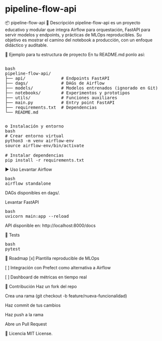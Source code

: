 # pipeline-flow-api
📦 pipeline-flow-api
🚀 Descripción
pipeline-flow-api es un proyecto educativo y modular que integra Airflow para orquestación, FastAPI para servir modelos y endpoints, y prácticas de MLOps reproducibles. Su objetivo es mostrar el camino del notebook a producción, con un enfoque didáctico y auditable.

📂 Ejemplo para tu estructura de proyecto
En tu README.md ponlo así:

<pre>

bash
pipeline-flow-api/
├── api/              # Endpoints FastAPI
├── dags/             # DAGs de Airflow
├── models/           # Modelos entrenados (ignorado en Git)
├── notebooks/        # Experimentos y prototipos
├── utils/            # Funciones auxiliares
├── main.py           # Entry point FastAPI
├── requirements.txt  # Dependencias
└── README.md
</pre>

<pre>

⚙️ Instalación y entorno
bash
# Crear entorno virtual
python3 -m venv airflow-env
source airflow-env/bin/activate

# Instalar dependencias
pip install -r requirements.txt
</pre>

▶️ Uso
Levantar Airflow
<pre>
bash
airflow standalone
</pre>
DAGs disponibles en </pre> dags/. </pre>

Levantar FastAPI
<pre>
bash
uvicorn main:app --reload
</pre>
API disponible en: http://localhost:8000/docs

🧪 Tests
<pre>
bash
pytest
</pre>

📖 Roadmap
[x] Plantilla reproducible de MLOps

[ ] Integración con Prefect como alternativa a Airflow

[ ] Dashboard de métricas en tiempo real

🤝 Contribución
Haz un fork del repo

Crea una rama (git checkout -b feature/nueva-funcionalidad)

Haz commit de tus cambios

Haz push a la rama

Abre un Pull Request

📜 Licencia
MIT License.
